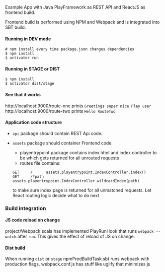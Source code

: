 Example App with Java PlayFramework as REST API and ReactJS as frontend build.

Frontend build is performed using NPM and Webpack and is integrated into SBT build.

#### Running in DEV mode

```
# npm install every time package.json changes dependencies
$ npm install
$ activator run
```

#### Running in STAGE or DIST

```
$ npm install
$ activator dist/stage
```

#### See that it works

http://localhost:9000/route-one prints `Greetings super nice Play user`
http://localhost:9000/route-two prints `Hello RouteTwo`

#### Application code structure

- `api` package should contain REST Api code.
- `assets` package should container Frontend code
  - playentrypoint package contains index.html and index controller to be which gets returned for all unrouted requests
  - routes file contains:

  ```
  GET     /      assets.playentrypoint.IndexController.index()
  GET     /*path assets.playentrypoint.IndexController.wildcardIndex(path)
  ```

  to make sure index page is returned for all unmatched requests. Let React routing logic decide what to do next

### Build integration

#### JS code reload on change

project/Webpack.scala has implemented PlayRunHook that runs `webpack --watch` after `run`. This gives the effect of
reload of JS on change.

#### Dist build

When running `dist` or `stage` npmProdBuildTask.sbt runs webpack with production flags.
webpack.conf.js has stuff like uglify that minimizes js

